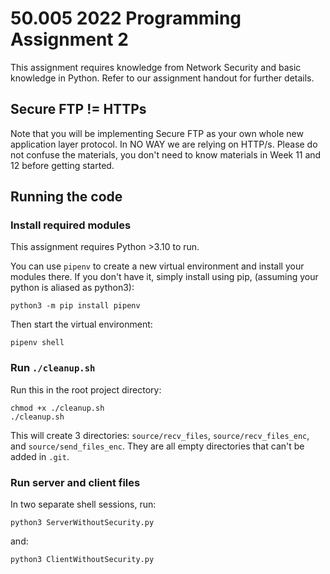# 50.005 2022 Programming Assignment 2

This assignment requires knowledge from Network Security and basic knowledge in Python.  Refer to our assignment handout for further details.

## Secure FTP != HTTPs
Note that you will be implementing Secure FTP as your own whole new application layer protocol. In NO WAY we are relying on HTTP/s. Please do not confuse the materials, you don't need to know materials in Week 11 and 12 before getting started.

## Running the code

### Install required modules
This assignment requires Python >3.10 to run. 

You can use `pipenv` to create a new virtual environment and install your modules there. If you don't have it, simply install using pip, (assuming your python is aliased as python3):
```
python3 -m pip install pipenv 
```

Then start the virtual environment:

```
pipenv shell
```

### Run `./cleanup.sh`

Run this in the root project directory:
```
chmod +x ./cleanup.sh
./cleanup.sh
```

This will create 3 directories: `source/recv_files`, `source/recv_files_enc`, and `source/send_files_enc`. They are all empty directories that can't be added in `.git`. 

### Run server and client files

In two separate shell sessions, run: 
```
python3 ServerWithoutSecurity.py
```
and: 
```
python3 ClientWithoutSecurity.py
```


